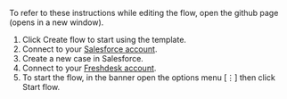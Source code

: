 To refer to these instructions while editing the flow, open the github page (opens in a new window).

1. Click Create flow to start using the template.
2. Connect to your [Salesforce account](https://developer.salesforce.com/signup).
3. Create a new case in Salesforce.
4. Connect to your [Freshdesk account](https://freshdesk.com/signup).
5. To start the flow, in the banner open the options menu [⋮] then click Start flow.
